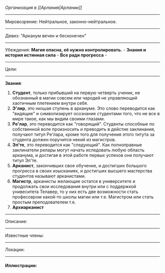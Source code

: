 *Организация в [[Арлания|Арлании]]*
__________
Мировозрение: Нейтральное, законно-нейтральное.
______
Девиз: "Арканум вечен и бесконечен"
_____
Убеждения:
	**Магия опасна, её нужно контролировать.** - 
	**Знания и история истинная сила** - 
	**Все ради прогресса** - 
________
Цели: 
_______
**Звания**: 
1. **Студент**, только прибывший на первую четверть ученик, не обознанный в магии совсем или чародей не управляющий хаотичным плетением внутри себя.
2. **Э'лир**, это низшая ступень в аркануме. Это слово переводится как "видящие" и символизирует осознание студентами того, что не все в мире такое, как мы видим своими глазами.
3. **Ре'лар**, это переводится как "говорящий". Студенты способные по собственной воле произносить и преводить в дейстие заклинания, получают титул Ре'лара, кроме того для получения этого титута за студента должен поручится некий из магистров.
4. **Эл'те**, это переводится как "следующий". Как полноправные заклинатели релары могут начать иследовать любую область арканума, и достигая в этой работе первых успехов они получают титул Эл'те.  
5. **Арканист**, закончивших свое обучение, и достигших большого прогресса в своих изысканиях, и достигших высшего мастерства студентов называют  арканистами.
6. **Магистр**, арканисты желающие остатся в университете и продолжать свои исследования внутри или с поддержкой унивеситета Телавер, то у них есть две возможности стать професовром какой-то школы магии или  т.е. Магистром или стать простым преподователем т.е. 
7. **Архиарканист**
_______
Описание:
_______
Известные члены: 
_________
Локации:
__________
#### Иллюстрации:
